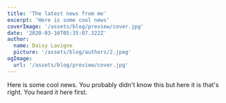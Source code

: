 ```yaml
---
title: 'The latest news from me'
excerpt: 'Here is some cool news'
coverImage: '/assets/blog/preview/cover.jpg'
date: '2020-03-16T05:35:07.322Z'
author:
  name: Daisy Lavigne
  picture: '/assets/blog/authors/2.jpeg'
ogImage:
  url: '/assets/blog/preview/cover.jpg'
---
```


Here is some cool news.
You probably didn't know this
but here it is
that's right. You heard it here first.